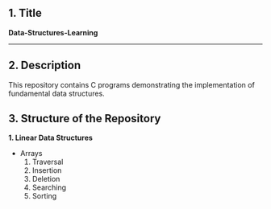 ## 1. Title
**Data-Structures-Learning**

---

## 2. Description
This repository contains C programs demonstrating the implementation of fundamental data structures.

## 3. Structure of the Repository
**1. Linear Data Structures**
- Arrays
  1. Traversal
  2. Insertion
  3. Deletion
  4. Searching
  5. Sorting
